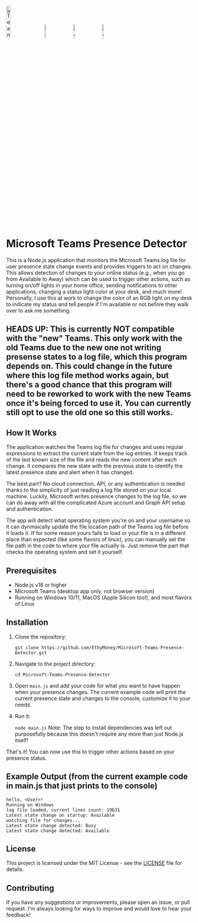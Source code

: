 <p align="left">
  <img src="https://upload.wikimedia.org/wikipedia/commons/thumb/c/c9/Microsoft_Office_Teams_%282018%E2%80%93present%29.svg/2203px-Microsoft_Office_Teams_%282018%E2%80%93present%29.svg.png" alt="Teams Logo" width="15%" height="auto">
  &nbsp;&nbsp;&nbsp;&nbsp;&nbsp;
  <img src="https://static.wixstatic.com/media/d98092_967d2f1b524e423c8c5c5644ea740e8e~mv2.png/v1/fill/w_450,h_448,al_c,q_85,usm_0.66_1.00_0.01,enc_auto/d98092_967d2f1b524e423c8c5c5644ea740e8e~mv2.png" alt="Available Icon" width="10%" height="auto">
  &nbsp;&nbsp;&nbsp;&nbsp;&nbsp;
  <img src="https://static.wixstatic.com/media/d98092_b176baa20fcb427daec31fe967c0acf7~mv2.png/v1/fill/w_450,h_448,al_c,q_85,usm_0.66_1.00_0.01,enc_auto/d98092_b176baa20fcb427daec31fe967c0acf7~mv2.png" alt="Away Icon" width="10%" height="auto">
  &nbsp;&nbsp;&nbsp;&nbsp;&nbsp;
  <img src="https://static.wixstatic.com/media/d98092_fbff9ee78d3d401891dde6cfd598e7f5~mv2.png/v1/fill/w_450,h_448,al_c,q_85,usm_0.66_1.00_0.01,enc_auto/d98092_fbff9ee78d3d401891dde6cfd598e7f5~mv2.png" alt="Available Icon" width="10%" height="auto">
  &nbsp;&nbsp;&nbsp;&nbsp;&nbsp;
</p>

# Microsoft Teams Presence Detector

This is a Node.js application that monitors the Microsoft Teams log file for user presence state change events and provides triggers to act on changes. This allows detection of changes to your online status (e.g., when you go from Available to Away) which can be used to trigger other actions, such as turning on/off lights in your home office, sending notifications to other applications, changing a status light color at your desk, and much more! Personally, I use this at work to change the color of an RGB light on my desk to indicate my status and tell people if I'm available or not before they walk over to ask me something.

## **HEADS UP: This is currently NOT compatible with the "new" Teams. This only work with the old Teams due to the new one not writing presense states to a log file, which this program depends on.** This could change in the future where this log file method works again, but there's a good chance that this program will need to be reworked to work with the new Teams once it's being forced to use it. You can currently still opt to use the old one so this still works.

## How It Works

The application watches the Teams log file for changes and uses regular expressions to extract the current state from the log entries. It keeps track of the last known size of the file and reads the new content after each change. It compares the new state with the previous state to identify the latest presence state and alert when it has changed.

The best part? No cloud connection, API, or any authentication is needed thanks to the simplicity of just reading a log file stored on your local machine. Luckily, Microsoft writes presence changes to the log file, so we can do away with all the complicated Azure account and Graph API setup and authentication.

The app will detect what operating system you're on and your username so it can dynmaically update the file location path of the Teams log file before it loads it. If for some reason yours fails to load or your file is in a different place than expected (like some flavors of linux), you can manually set the file path in the code to where your file actually is. Just remove the part that checks the operating system and set it yourself.

## Prerequisites

- Node.js v18 or higher
- Microsoft Teams (desktop app only, not browser version)
- Running on Windows 10/11, MacOS (Apple Silicon too!), and most flavors of Linux

## Installation

1. Clone the repository:

      `git clone https://github.com/EthyMoney/Microsoft-Teams-Presence-Detector.git`

2. Navigate to the project directory:

      `cd Microsoft-Teams-Presence-Detector`

3. Open `main.js` and add your code for what you want to have happen when your presence changes. The current example code will print the current presence state and changes to the console, customize it to your needs.

4. Run it:

      `node main.js`   Note: The step to install dependencies was left out purposefully because this doesn't require any more than just Node.js itself!

That's it! You can now use this to trigger other actions based on your presence status.

## Example Output (from the current example code in main.js that just prints to the console)

```
hello, <User>!
Running on Windows
log file loaded, current lines count: 19631
Latest state change on startup: Available  
watching file for changes...
Latest state change detected: Busy
Latest state change detected: Available
```

## License

This project is licensed under the MIT License - see the [LICENSE](LICENSE) file for details.

## Contributing

If you have any suggestions or improvements, please open an issue, or pull request. I'm always looking for ways to improve and would love to hear your feedback!
